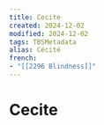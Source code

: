 ```yaml
---
title: Cecite
created: 2024-12-02
modified: 2024-12-02
tags: TBSMetadata
alias: Cécité
french:
- "[[2296 Blindness]]"
---
```

# Cecite
